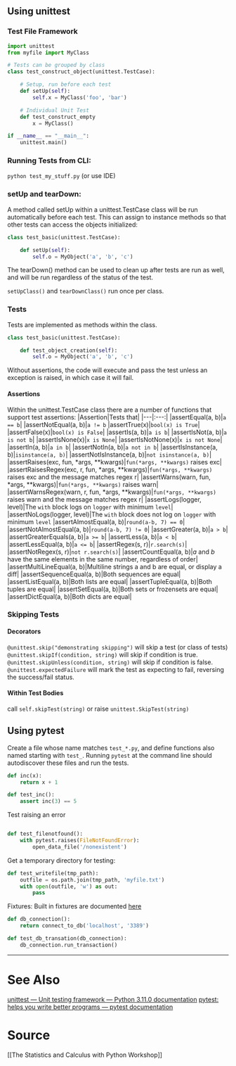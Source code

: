 
```toc
```
## Using unittest
### Test File Framework
```python
import unittest
from myfile import MyClass

# Tests can be grouped by class
class test_construct_object(unittest.TestCase):

	# Setup, run before each test
	def setUp(self):
		self.x = MyClass('foo', 'bar')

	# Individual Unit Test
	def test_construct_empty
		x = MyClass()

if __name__ == "__main__":
	unittest.main()
```

### Running Tests from CLI:
`python test_my_stuff.py` (or use IDE)

### setUp and tearDown:
A method called setUp within a unittest.TestCase class will be run automatically before each test. This can assign to instance methods so that other tests can access the objects initialized:
```python
class test_basic(unittest.TestCase):

	def setUp(self):
		self.o = MyObject('a', 'b', 'c')	
```

The tearDown() method can be used to clean up after tests are run as well, and will be run regardless of the status of the test.

`setUpClass()` and `tearDownClass()` run once per class.

### Tests
Tests are implemented as methods within the class.
```python
class test_basic(unittest.TestCase):

	def test_object_creation(self):
		self.o = MyObject('a', 'b', 'c')
```

Without assertions, the code will execute and pass the test unless an exception is raised, in which case it will fail.

#### Assertions
Within the unittest.TestCase class there are a number of functions that support test assertions:
|Assertion|Tests that|
|---|:---:|
|assertEqual(a, b)|`a == b`|
|assertNotEqual(a, b)|`a != b`
|assertTrue(x)|`bool(x) is True`|
|assertFalse(x)|`bool(x) is False`|
|assertIs(a, b)|`a is b`|
|assertIsNot(a, b)|`a is not b`|
|assertIsNone(x)|`x is None`|
|assertIsNotNone(x)|`x is not None`|
|assertIn(a, b)|`a in b`|
|assertNotIn(a, b)|`a not in b`|
|assertIsInstance(a, b)|`isinstance(a, b)`|
|assertNotIsInstance(a, b)|`not isinstance(a, b)`|
|assertRaises(exc, fun, \*args, \*\*kwargs)|`fun(*args, **kwargs)` raises exc|
|assertRaisesRegex(exc, r, fun, \*args, \*\*kwargs)|`fun(*args, **kwargs)` raises exc and the message matches regex r|
|assertWarns(warn, fun, \*args, \*\*kwargs)|`fun(*args, **kwargs)` raises warn|
|assertWarnsRegex(warn, r, fun, \*args, \*\*kwargs)|`fun(*args, **kwargs)` raises warn and the message matches regex r|
|assertLogs(logger, level)|The `with` block logs on `logger` with minimum `level`|
|assertNoLogs(logger, level)|The `with` block does not log on `logger` with minimum `level`
|assertAlmostEqual(a, b)|`round(a-b, 7) == 0`|
|assertNotAlmostEqual(a, b)|`round(a-b, 7) != 0`|
|assertGreater(a, b)|`a > b`|
|assertGreaterEquals(a, b)|`a >= b`|
|assertLess(a, b)|`a < b`|
|assertLessEqual(a, b)|`a <= b`|
|assertRegex(s, r)|`r.search(s)`|
|assertNotRegex(s, r)|`not r.search(s)`|
|assertCountEqual(a, b)|*a* and *b* have the same elements in the same number, regardless of order|
|assertMultiLineEqual(a, b)|Multiline strings a and b are equal, or display a diff|
|assertSequenceEqual(a, b)|Both sequences are equal|
|assertListEqual(a, b)|Both lists are equal|
|assertTupleEqual(a, b)|Both tuples are equal|
|assertSetEqual(a, b)|Both sets or frozensets are equal|
|assertDictEqual(a, b)|Both dicts are equal|

### Skipping Tests
#### Decorators
`@unittest.skip("demonstrating skipping")` will skip a test (or class of tests)
`@unittest.skipIf(condition, string)` will skip if condition is true.
`@unittest.skipUnless(condition, string)` will skip if condition is false.
`@unittest.expectedFailure` will mark the test as expecting to fail, reversing the success/fail status.

#### Within Test Bodies
call `self.skipTest(string)` or raise `unittest.SkipTest(string)`

## Using pytest
Create a file whose name matches `test_*.py`, and define functions also named starting with `test_`. Running `pytest` at the command line should autodiscover these files and run the tests.

```python
def inc(x):
	return x + 1

def test_inc():
	assert inc(3) == 5
```

Test raising an error
```python

def test_filenotfound():
	with pytest.raises(FileNotFoundError):
		open_data_file('/nonexistent')
```

Get a temporary directory for testing:
```python
def test_writefile(tmp_path):
	outfile = os.path.join(tmp_path, 'myfile.txt')
	with open(outfile, 'w') as out:
		pass
```

Fixtures:
Built in fixtures are documented [here](https://docs.pytest.org/en/7.2.x/reference/fixtures.html#fixtures)
```python
def db_connection():
	return connect_to_db('localhost', '3389')

def test_db_transation(db_connection):
	db_connection.run_transaction()
```

----

# See Also
[unittest — Unit testing framework — Python 3.11.0 documentation](https://docs.python.org/3/library/unittest.html)
[pytest: helps you write better programs — pytest documentation](https://docs.pytest.org/en/7.2.x/)

# Source
[[The Statistics and Calculus with Python Workshop]]
